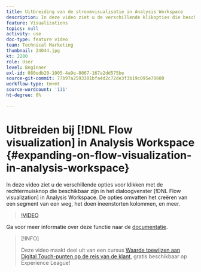 ```yaml
---
title: Uitbreiding van de stroomvisualisatie in Analysis Workspace
description: In deze video ziet u de verschillende klikopties die beschikbaar zijn in de stroomvisualisatie in Analysis Workspace. De opties omvatten het creëren van een segment van een weg, het doen ineenstorten kolommen, en meer.
feature: Visualizations
topics: null
activity: use
doc-type: feature video
team: Technical Marketing
thumbnail: 24044.jpg
kt: 2280
role: User
level: Beginner
exl-id: 080edb20-1005-4a9e-8067-167a2dd575be
source-git-commit: 77b97a2593301bfa4d2c72de3f3b19c095e70600
workflow-type: tm+mt
source-wordcount: '111'
ht-degree: 0%

---
```


# Uitbreiden bij [!DNL Flow visualization] in Analysis Workspace {#expanding-on-flow-visualization-in-analysis-workspace}

In deze video ziet u de verschillende opties voor klikken met de rechtermuisknop die beschikbaar zijn in het dialoogvenster [!DNL Flow visualization] in Analysis Workspace. De opties omvatten het creëren van een segment van een weg, het doen ineenstorten kolommen, en meer.

>[!VIDEO](https://video.tv.adobe.com/v/24044/?quality=12)

Ga voor meer informatie over deze functie naar de [documentatie](https://experienceleague.adobe.com/docs/analytics/analyze/analysis-workspace/visualizations/flow/flow.html?lang=en#analysis-workspace).

>[!INFO]
>
> Deze video maakt deel uit van een cursus [Waarde toewijzen aan Digital Touch-punten op de reis van de klant](https://experienceleague.adobe.com/?recommended=Analytics-U-1-2020.2), gratis beschikbaar op Experience League!
